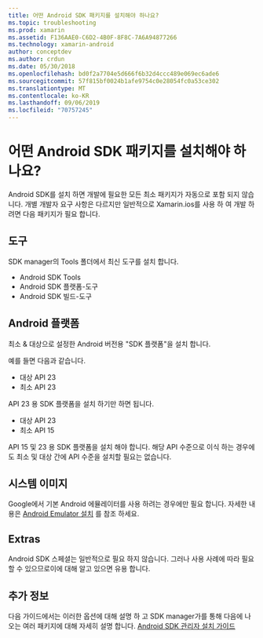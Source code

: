 ```yaml
---
title: 어떤 Android SDK 패키지를 설치해야 하나요?
ms.topic: troubleshooting
ms.prod: xamarin
ms.assetid: F136AAE0-C6D2-4B0F-8F8C-7A6A94877266
ms.technology: xamarin-android
author: conceptdev
ms.author: crdun
ms.date: 05/30/2018
ms.openlocfilehash: bd0f2a7704e5d666f6b32d4ccc489e069ec6ade6
ms.sourcegitcommit: 57f815bf0024b1afe9754c0e28054fc0a53ce302
ms.translationtype: MT
ms.contentlocale: ko-KR
ms.lasthandoff: 09/06/2019
ms.locfileid: "70757245"
---
```

# <a name="which-android-sdk-packages-should-i-install"></a>어떤 Android SDK 패키지를 설치해야 하나요?

Android SDK를 설치 하면 개발에 필요한 모든 최소 패키지가 자동으로 포함 되지 않습니다. 개별 개발자 요구 사항은 다르지만 일반적으로 Xamarin.ios를 사용 하 여 개발 하려면 다음 패키지가 필요 합니다.

## <a name="tools"></a>도구

SDK manager의 Tools 폴더에서 최신 도구를 설치 합니다.

- Android SDK Tools
- Android SDK 플랫폼-도구
- Android SDK 빌드-도구

## <a name="android-platforms"></a>Android 플랫폼

최소 & 대상으로 설정한 Android 버전용 "SDK 플랫폼"을 설치 합니다. 

예를 들면 다음과 같습니다.

- 대상 API 23
- 최소 API 23

API 23 용 SDK 플랫폼을 설치 하기만 하면 됩니다.

- 대상 API 23
- 최소 API 15

API 15 및 23 용 SDK 플랫폼을 설치 해야 합니다. 해당 API 수준으로 이식 하는 경우에도 최소 및 대상 간에 API 수준을 설치할 필요는 없습니다.

## <a name="system-images"></a>시스템 이미지

Google에서 기본 Android 에뮬레이터를 사용 하려는 경우에만 필요 합니다. 자세한 내용은 [Android Emulator 설치](~/android/get-started/installation/android-emulator/index.md) 를 참조 하세요.

## <a name="extras"></a>Extras
Android SDK 스페셜는 일반적으로 필요 하지 않습니다. 그러나 사용 사례에 따라 필요할 수 있으므로이에 대해 알고 있으면 유용 합니다.

## <a name="further-reading"></a>추가 정보
다음 가이드에서는 이러한 옵션에 대해 설명 하 고 SDK manager가를 통해 다음에 나오는 여러 패키지에 대해 자세히 설명 합니다. [Android SDK 관리자 설치 가이드](http://www.themethodology.net/2015/02/android-sdk-manager-setup-for.html?m=1)
